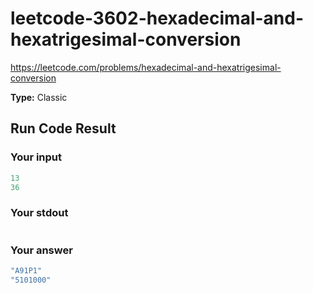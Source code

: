 # leetcode-3602-hexadecimal-and-hexatrigesimal-conversion

https://leetcode.com/problems/hexadecimal-and-hexatrigesimal-conversion

**Type:** Classic

## Run Code Result

### Your input

<!-- prettier-ignore -->
```js
13
36
```

### Your stdout

<!-- prettier-ignore -->
```js
```

### Your answer

<!-- prettier-ignore -->
```js
"A91P1"
"5101000"
```
